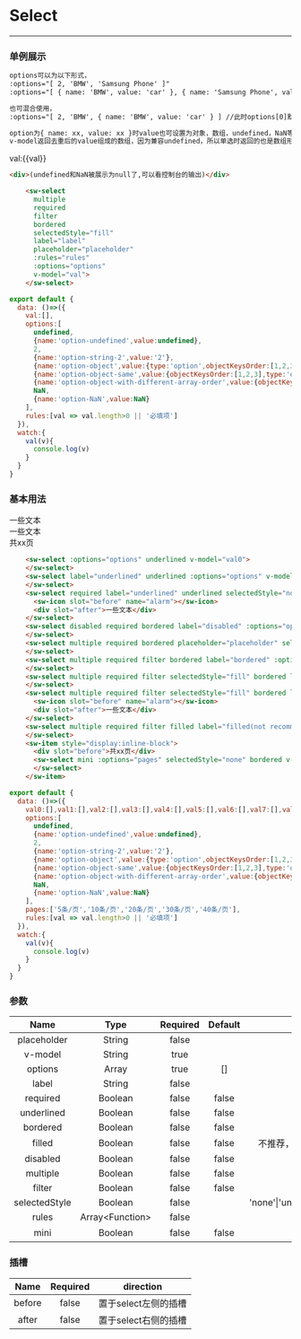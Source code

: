 # Select
---
### 单例展示
```html
options可以为以下形式，
:options="[ 2, 'BMW', 'Samsung Phone' ]"
:options="[ { name: 'BMW', value: 'car' }, { name: 'Samsung Phone', value: 'phone' } ]"

也可混合使用，
:options="[ 2, 'BMW', { name: 'BMW', value: 'car' } ] //此时options[0]默认等价于{ name: xx, value: 2 }

option为{ name: xx, value: xx }时value也可设置为对象，数组，undefined，NaN等形式
v-model返回去重后的value组成的数组，因为兼容undefined，所以单选时返回的也是数组形式
```
<common-decorator>
  <div style="width:400px">
    <sw-select multiple required filter selectedStyle="fill" bordered label="label" placeholder="placeholder" :rules="rules" :options="options" v-model="val">
    </sw-select>
    <div>val:{{val}}</div>
  </div>
</common-decorator>

``` html
<div>(undefined和NaN被展示为null了,可以看控制台的输出)</div>
```

``` html
    <sw-select
      multiple
      required
      filter
      bordered
      selectedStyle="fill"
      label="label"
      placeholder="placeholder"
      :rules="rules"
      :options="options"
      v-model="val">
    </sw-select>
```

```js
export default {
  data: ()=>({
    val:[],
    options:[
      undefined,
      {name:'option-undefined',value:undefined},
      2,
      {name:'option-string-2',value:'2'},
      {name:'option-object',value:{type:'option',objectKeysOrder:[1,2,3]}},
      {name:'option-object-same',value:{objectKeysOrder:[1,2,3],type:'option'}},
      {name:'option-object-with-different-array-order',value:{objectKeysOrder:[1,3,2],type:'option'}},
      NaN,
      {name:'option-NaN',value:NaN}
    ],
    rules:[val => val.length>0 || '必填项']
  }),
  watch:{
    val(v){
      console.log(v)
    }
  }
}
```

### 基本用法
<common-decorator>
  <div style="width:400px">
    <sw-select :options="options" underlined v-model="val0">
    </sw-select>
    <sw-select label="underlined" underlined :options="options" v-model="val1">
    </sw-select>
    <sw-select required label="underlined" underlined selectedStyle="none" :options="options" v-model="val2">
      <sw-icon slot="before" name="alarm"></sw-icon>
      <div slot="after">一些文本</div>
    </sw-select>
    <sw-select disabled required bordered label="disabled" :options="options" v-model="val3">
    </sw-select>
    <sw-select multiple required bordered placeholder="placeholder" selectedStyle="fill" label="bordered" :options="options" v-model="val4">
    </sw-select>
    <sw-select multiple required filter bordered label="bordered" :options="options" v-model="val5">
    </sw-select>
    <sw-select multiple required filter selectedStyle="fill" bordered label="bordered" :options="options" v-model="val6">
    </sw-select>
    <sw-select multiple required filter selectedStyle="fill" bordered label="bordered" :rules="rules" :options="options" v-model="val7">
      <sw-icon slot="before" name="alarm"></sw-icon>
      <div slot="after">一些文本</div>
    </sw-select>
    <sw-select multiple required filter filled label="filled(not recommended)" :options="options" v-model="val8">
    </sw-select>
    <sw-item style="display:inline-block">
      <div slot="before">共xx页</div>
      <sw-select mini :options="pages" selectedStyle="none" bordered v-model="val9">
      </sw-select>
    </sw-item>
  </div>
</common-decorator>

<script>
export default {
  data: ()=>({
    val0:[],val1:[],val2:[],val3:[],val4:[],val5:[],val6:[],val7:[],val8:[],val9:['5条/页'],val:[],
    options:[
      undefined,
      {name:'option-undefined',value:undefined},
      2,
      {name:'option-string-2',value:'2'},
      {name:'option-object',value:{type:'option',objectKeysOrder:[1,2,3]}},
      {name:'option-object-same',value:{objectKeysOrder:[1,2,3],type:'option'}},
      {name:'option-object-with-different-array-order',value:{objectKeysOrder:[1,3,2],type:'option'}},
      NaN,
      {name:'option-NaN',value:NaN}
    ],
    pages:['5条/页','10条/页','20条/页','30条/页','40条/页'],
    rules:[val => val.length>0 || '必填项']
  }),
  watch:{
    val(v){
      console.log(v)
    }
  }
}
</script>

``` html
    <sw-select :options="options" underlined v-model="val0">
    </sw-select>
    <sw-select label="underlined" underlined :options="options" v-model="val1">
    </sw-select>
    <sw-select required label="underlined" underlined selectedStyle="none" :options="options" v-model="val2">
      <sw-icon slot="before" name="alarm"></sw-icon>
      <div slot="after">一些文本</div>
    </sw-select>
    <sw-select disabled required bordered label="disabled" :options="options" v-model="val3">
    </sw-select>
    <sw-select multiple required bordered placeholder="placeholder" selectedStyle="fill" label="bordered" :options="options" v-model="val4">
    </sw-select>
    <sw-select multiple required filter bordered label="bordered" :options="options" v-model="val5">
    </sw-select>
    <sw-select multiple required filter selectedStyle="fill" bordered label="bordered" :options="options" v-model="val6">
    </sw-select>
    <sw-select multiple required filter selectedStyle="fill" bordered label="bordered" :rules="rules" :options="options" v-model="val7">
      <sw-icon slot="before" name="alarm"></sw-icon>
      <div slot="after">一些文本</div>
    </sw-select>
    <sw-select multiple required filter filled label="filled(not recommended)" :options="options" v-model="val8">
    </sw-select>
    <sw-item style="display:inline-block">
      <div slot="before">共xx页</div>
      <sw-select mini :options="pages" selectedStyle="none" bordered v-model="val9">
      </sw-select>
    </sw-item>
```

``` js
export default {
  data: ()=>({
    val0:[],val1:[],val2:[],val3:[],val4:[],val5:[],val6:[],val7:[],val8:[],val9:['5条/页'],val:[],
    options:[
      undefined,
      {name:'option-undefined',value:undefined},
      2,
      {name:'option-string-2',value:'2'},
      {name:'option-object',value:{type:'option',objectKeysOrder:[1,2,3]}},
      {name:'option-object-same',value:{objectKeysOrder:[1,2,3],type:'option'}},
      {name:'option-object-with-different-array-order',value:{objectKeysOrder:[1,3,2],type:'option'}},
      NaN,
      {name:'option-NaN',value:NaN}
    ],
    pages:['5条/页','10条/页','20条/页','30条/页','40条/页'],
    rules:[val => val.length>0 || '必填项']
  }),
  watch:{
    val(v){
      console.log(v)
    }
  }
}
```

### 参数
Name|Type|Required|Default||
:------:|:------:|:------:|:------:|:------:|
placeholder|String|false|||
v-model|String|true|||
options|Array|true|[]||
label|String|false|||
required|Boolean|false|false||
underlined|Boolean|false|false||
bordered|Boolean|false|false||
filled|Boolean|false|false|不推荐，容易和disable混淆|
disabled|Boolean|false|false||
multiple|Boolean|false|false||
filter|Boolean|false|false||
selectedStyle|Boolean|false||'none'\|'underline'\|'border'\|'fill'|
rules|Array\<Function\>|false|||
mini|Boolean|false|false|缩小|

### 插槽

Name|Required|direction|
:------:|:------:|:------:|
before|false|置于select左侧的插槽|
after|false|置于select右侧的插槽|